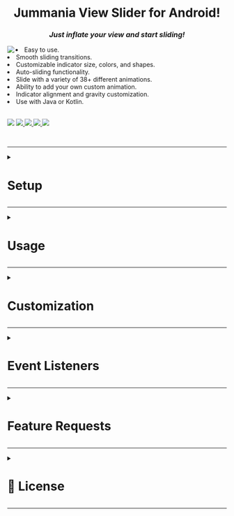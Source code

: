 <h1 align="center">Jummania View Slider for Android!</h1>
<h3 align="center"><b><i>Just inflate your view and start sliding!</i></b></h3>

<a href="https://github.com/Jumman04/Jummania-Slider">  
<img align="left" src="https://github-production-user-asset-6210df.s3.amazonaws.com/113237846/284076921-b31614c3-e3cb-40a6-ab4b-31c9b9517dda.gif"  />  </a>  

<li>Easy to use.</li>
<li>Smooth sliding transitions.</li>
<li>Customizable indicator size, colors, and shapes.</li>
<li>Auto-sliding functionality.</li>
<li>Slide with a variety of 38+ different animations.</li>
<li>Ability to add your own custom animation.</li>
<li>Indicator alignment and gravity customization.</li>
<li>Use with Java or Kotlin.</li>
<br>
<p align="left">
	<img src="https://img.shields.io/badge/API-17%2B-brightgreen.svg?style=flat"/>
	    <!-- <img src="https://img.shields.io/github/v/release/Jumman04/Jummania-Slider?include_prereleases&amp;label=latest%20release" alt="Latest release"/> 
	<a href="https://github.com/Jumman04/Jummania-Slider/issues">
    <img src="https://img.shields.io/github/issues/Jumman04/Jummania-Slider"/>
  </a>
	<a href="https://github.com/Jumman04/Jummania-Slider/graphs/contributors" >
        <img src="https://img.shields.io/github/contributors/Jumman04/Jummania-Slider" /></a>
    <a href="https://github.com/Jumman04/Jummania-Slider/pulse" >
        <img src="https://img.shields.io/github/commit-activity/m/Jumman04/Jummania-Slider" /></a>
	-->
	 <a href="https://jitpack.io/#Jumman04/Jummania-Slider">
    <img src="https://jitpack.io/v/Jumman04/Jummania-Slider.svg"/> </a>

  
 
  <a href="https://github.com/Jumman04/Jummania-Slider/network/members">
    <img src="https://img.shields.io/github/forks/Jumman04/Jummania-Slider"/>
  </a>
  <a href="https://github.com/Jumman04/Jummania-Slider/stargazers">
    <img src="https://img.shields.io/github/stars/Jumman04/Jummania-Slider"/>
  </a>
    <a href="https://github.com/Jumman04/Jummania-Slider/LICENSE">
    <img src="https://img.shields.io/github/license/Jumman04/Jummania-Slider"/></a>
</p>
<br>


---

<details>
  <summary><h1>Setup</h1></summary>
  <br>

To integrate Jummania-Slider into your Android project, follow these steps:

### Step 1: Add JitPack Repository

Add the JitPack repository to your project's root `settings.gradle` file:

```groovy
dependencyResolutionManagement {
    repositoriesMode.set(RepositoriesMode.FAIL_ON_PROJECT_REPOS)
    repositories {
        maven { url = uri("https://jitpack.io") } //Add this line
    }
}
```

## Step 2: Add the Dependency

Add the Jummania-Slider dependency to your app module's `build.gradle` file:

 ```gradle
dependencies {
    implementation("com.github.Jumman04:Jummania-Slider:4.5")
}
```

 </details>

 ---
 <details>
  <summary><h1>Usage</h1></summary>

---

<details>
  <summary>XML</summary>
  <br>

```xml

    <com.jummania.JSlider 
        android:id="@+id/jSlider" 
        android:layout_width="match_parent"
        android:layout_height="wrap_content" />
```
</details>

---

<details>
  <summary>For Kotlin</summary>
  <br>

```kt
override fun onCreate(savedInstanceState: Bundle?) {
    super.onCreate(savedInstanceState)
    setContentView(R.layout.activity_main)

    val jSlider: JSlider = findViewById(R.id.jSlider)
    jSlider.setSlider(DefaultSlider())

}

//Out of onCreate, Create a Class for Slider
private inner class DefaultSlider : JSlider.DefaultSlider() {
    override fun getView(layoutInflater: LayoutInflater, parent: ViewGroup): View {
        return layoutInflater.inflate(R.layout.item_slider2, parent, false) //Inflate you layout
    }

    override fun onSliderCreate(view: View, position: Int) {

        val textView: TextView = view.findViewById(R.id.text_view) //find your child
        val imageView: ImageView = view.findViewById(R.id.image_view)

        Picasso.get()
            .load("https://jummania.com/App/BanglaNatokSamahar/Images/Cover%20Photo.jpg")
            .error(R.drawable.default_error)
            .placeholder(R.drawable.default_loading)
            .into(imageView)

        textView.text = getString(R.string.Developer_Name)

        view.setOnClickListener {
            //Apply your click Listener
        }


    }

    override fun getCount(): Int {
        return 3
    }

}
```
</details>

---

<details>
  <summary>For Java</summary>
  <br>

 ```Java

  @Override
  protected void onCreate(Bundle savedInstanceState) {
    super.onCreate(savedInstanceState);
    setContentView(R.layout.activity_main);

    JSlider jSlider = findViewById(R.id.jSlider);
    jSlider.setSlider(new DefaultSlider());
  }

//Out of onCreate, Create a Class for Slider
  private class DefaultSlider extends JSlider.DefaultSlider {
    @Override
    public View getView(LayoutInflater layoutInflater, ViewGroup parent) {
      return layoutInflater.inflate(R.layout.item_slider2, parent, false);
    }

    @Override
    public void onSliderCreate(View view, int position) {

      TextView textView = view.findViewById(R.id.text_view);
      ImageView imageView = view.findViewById(R.id.image_view);

      Picasso.get()
              .load("https://jummania.com/App/BanglaNatokSamahar/Images/Cover%20Photo.jpg")
              .error(R.drawable.default_error)
              .placeholder(R.drawable.default_loading)
              .into(imageView);

      textView.setText(getString(R.string.Developer_Name));

      view.setOnClickListener(new View.OnClickListener() {
        @Override
        public void onClick(View v) {
          // Apply your click listener logic
        }
      });
    }

    @Override
    public int getCount() {
      return 3;
    }
  }
```
</details>

</details>

---

<details>
  <summary><h1>Customization</h1></summary>
	
### The JSlider library provides a set of attributes that can be configured either in XML layout files or programmatically.

<table>
   <tr>
      <th>XML Attribute</th>
      <th>Programmatic Attribute</th>
      <th>Description</th>
   </tr>
   <!-- Sliding Duration -->
   <tr>
      <td>app:slidingDuration="integer"</td>
      <td><code>setSlidingDuration(int)</code></td>
      <td>Duration for transitioning between slides, default: 2222</td>
   </tr>
   <!-- Indicator Size -->
   <tr>
      <td>app:indicatorSize="dimension"</td>
      <td><code>setIndicatorSize(int)</code></td>
      <td>Size of the indicator shape, default: 15</td>
   </tr>
   <tr>
      <td>app:manualSlidable="true"</td>
      <td><code>setManualSlidable(boolean)</code></td>
      <td>Enables or disables manual swipe. default: true</td>
   </tr>
   <tr>
      <td></td>
      <td><code>setSliderPadding(int, int, int, int)</code></td>
      <td>Padding for the JSlider component - Top, default: 0, 0, 0, 0</td>
   </tr>
   <!-- Slider Padding Top -->
   <tr>
      <td>app:sliderPaddingTop="dimension"</td>
      <td><code></code></td>
      <td>Padding for the JSlider component - Top, default: 0</td>
   </tr>
   <!-- Slider Padding Left -->
   <tr>
      <td>app:sliderPaddingLeft="dimension"</td>
      <td></td>
      <td>Padding for the JSlider component - Left, default: 0</td>
   </tr>
   <!-- Slider Padding Right -->
   <tr>
      <td>app:sliderPaddingRight="dimension"</td>
      <td></td>
      <td>Padding for the JSlider component - Right, default: 0</td>
   </tr>
   <!-- Slider Padding Bottom -->
   <tr>
      <td>app:sliderPaddingBottom="dimension"</td>
      <td></td>
      <td>Padding for the JSlider component - Bottom, default: 0</td>
   </tr>
   <tr>
      <td></td>
      <td><code>setIndicatorPadding(int, int, int, int)</code></td>
      <td>Padding for the indicator shape, default: 0, 0, 0, 55</td>
   </tr>
   <!-- Indicator Padding Top -->
   <tr>
      <td>app:indicatorPaddingTop="dimension"</td>
      <td><code></code></td>
      <td>Padding for the indicator shape - Top, default: 0</td>
   </tr>
   <!-- Indicator Padding Left -->
   <tr>
      <td>app:indicatorPaddingLeft="dimension"</td>
      <td></td>
      <td>Padding for the indicator shape - Left, default: 0</td>
   </tr>
   <!-- Indicator Padding Right -->
   <tr>
      <td>app:indicatorPaddingRight="dimension"</td>
      <td></td>
      <td>Padding for the indicator shape - Right, default: 0</td>
   </tr>
   <!-- Indicator Padding Bottom -->
   <tr>
      <td>app:indicatorPaddingBottom="dimension"</td>
      <td></td>
      <td>Padding for the indicator shape - Bottom, default: 25dp</td>
   </tr>
   <!-- Indicator Margin Horizontal -->
   <tr>
      <td>app:indicatorMarginHorizontal="dimension"</td>
      <td><code>setIndicatorMarginHorizontal(int)</code></td>
      <td>Horizontal margin between indicator shapes, default: 3</td>
   </tr>
   <!-- Enable Indicator -->
   <tr>
      <td>app:enableIndicator="boolean"</td>
      <td><code>enableIndicator(boolean)</code></td>
      <td>Enable or disable the indicator display, default: true</td>
   </tr>
   <!-- Enable Auto Sliding -->
   <tr>
      <td>app:enableAutoSliding="boolean"</td>
      <td><code>enableAutoSliding(boolean)</code></td>
      <td>Enable or disable auto-sliding functionality, default: true</td>
   </tr>
   <!-- Default Indicator Color -->
   <tr>
      <td>app:defaultIndicatorColor="color"</td>
      <td><code>setDefaultIndicatorColor(int)</code></td>
      <td>Color for the Default indicator shape, default: "#80ffffff"</td>
   </tr>
   <!-- Selected Indicator Color -->
   <tr>
      <td>app:selectedIndicatorColor="color"</td>
      <td><code>setSelectedIndicatorColor(int)</code></td>
      <td>Color for the selected indicator shape, default: Color.WHITE</td>
   </tr>
   <!-- Indicator Update Mode -->
   <tr>
      <td>app:indicatorUpdateMode="SYNC"</td>
      <td><code>setIndicatorUpdateMode(updateType)</code></td>
      <td>Indicator Update Modes: SYNC, STATIC, ANIMATED, default: UpdateTypes.SYNC</td>
   </tr>
   <!-- Indicator Shape Types -->
   <tr>
      <td>app:indicatorShapeTypes="CIRCLE"</td>
      <td><code>setIndicatorShapeTypes(shapeType)</code></td>
      <td>Indicator Shape Types: CIRCLE, HEART, SQUARE, STAR, ShapeTypes.CIRCLE</td>
   </tr>
   <!-- Indicator Alignment -->
   <tr>
      <td>app:indicatorAlignment="ALIGN_BOTTOM"</td>
      <td><code>setIndicatorAlignment(alignment)</code></td>
      <td>Indicator Alignment Options: ALIGN_LEFT, ALIGN_TOP, ALIGN_RIGHT, ALIGN_BOTTOM, ALIGN_CENTER, CENTER_HORIZONTAL, CENTER_VERTICAL, ALIGN_START, ALIGN_END, Alignment.BOTTOM</td>
   </tr>
   <!-- Indicator Gravity -->
   <tr>
      <td>app:indicatorGravity="center"</td>
      <td><code>setIndicatorGravity(gravity)</code></td>
      <td>Indicator Gravity Options, default: Gravity.CENTER</td>
   </tr>
   <!-- Slide Animation -->
   <tr>
      <td>app:slideAnimation="DEFAULT"</td>
      <td><code>jSlider.setSlideAnimation(animationType)</code></td>
      <td>Slide Animation Types: ANTI_CLOCK_SPIN, BACKGROUND_TO_FOREGROUND, CARD_STACK, CLOCK_SPIN, CUBE_IN_DEPTH, CUBE_IN_ROTATION, CUBE_IN_SCALING, CUBE_OUT_DEPTH, CUBE_OUT_ROTATION, CUBE_OUT_SCALING, CUBE_IN, CUBE_OUT, DEPTH_SLIDE, DEPTH_SLIDE2, DEPTH_TRANSFORMATION, DEPTH_ZOOM_OUT, FADEOUT, FADE_PAGE, FAN_TRANSFORMATION, FIDGET_SPINNER, FLIP_HORIZONTAL, FLIP_VERTICAL, FOREGROUND_TO_BACKGROUND, GATE, HINGE, POP, ROTATE_DOWN, ROTATE_UP, SPINNER, SPINNER_TRANSFORMATION, TABLET_SLIDE, TOSS, VERTICAL_FLIP, VERTICAL_SHUT, ZOOM_FADE, ZOOM_IN, ZOOM_OUT, DEFAULT, default: AnimationTypes.DEFAULT</td>
   </tr>
</table>

</details>

---

<details>
  <summary><h1>Event Listeners</h1></summary>

  ### On Slide Change Listener

You can add an `OnSlideChangeListener` to listen for slide change events. This listener provides callbacks for different slide events.

```kt
jSlider.addOnSlideChangeListener(object : JSlider.OnSlideChangeListener {
    override fun onSliderScrolled(
        position: Int, positionOffset: Float, positionOffsetPixels: Int) {
        
    }

    override fun onSliderSelected(position: Int) {
       
    }

    override fun onSliderScrollStateChanged(state: Int) {
        
    }
})
```

  </details>
  
---
	

<details>
  <summary><h1>Feature Requests</h1></summary>
  <br>


	
If you have a feature request or a suggestion for improving this library, please feel free
to [open an issue](https://github.com/Jumman04/Jummania-Slider/issues/new) and let us know! We
appreciate your feedback and are always looking to make our library better.

#### How to Request a Feature

1. Click on the [Issues tab](https://github.com/Jumman04/Jummania-Slider/issues).
2. Click the green "New Issue" button.
3. Fill in the requested information and submit the issue.

Thank you for helping us improve the library!
</details>

---


<details>
  <summary><h1>📄 License</h1></summary>
  <br>

	
This project is licensed under the MIT License - see
the [LICENSE.md](https://github.com/Jumman04/Jummania-Slider/blob/master/LICENSE.md) file for
details.
</details>

---

